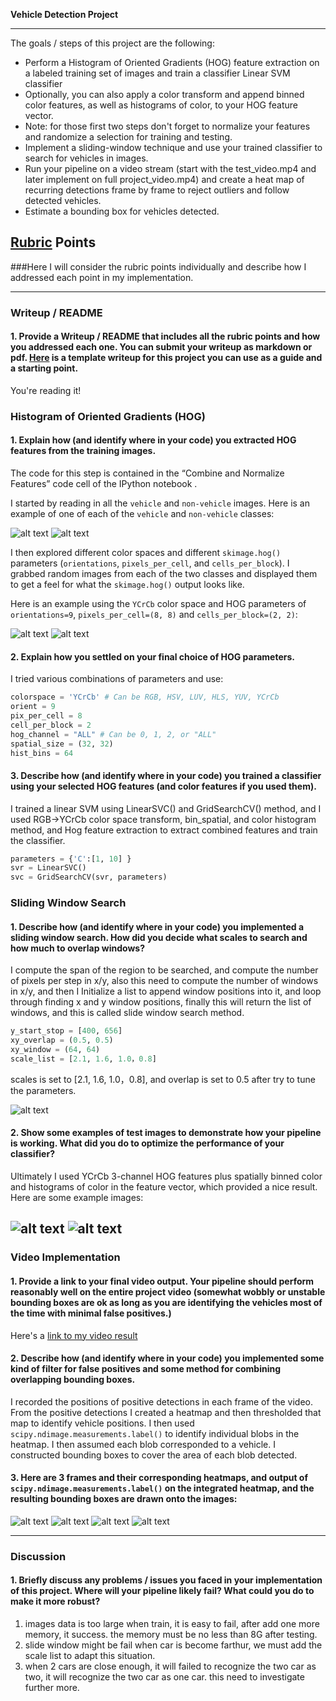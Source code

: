 
**Vehicle Detection Project**

---

The goals / steps of this project are the following:

* Perform a Histogram of Oriented Gradients (HOG) feature extraction on a labeled training set of images and train a classifier Linear SVM classifier
* Optionally, you can also apply a color transform and append binned color features, as well as histograms of color, to your HOG feature vector. 
* Note: for those first two steps don't forget to normalize your features and randomize a selection for training and testing.
* Implement a sliding-window technique and use your trained classifier to search for vehicles in images.
* Run your pipeline on a video stream (start with the test_video.mp4 and later implement on full project_video.mp4) and create a heat map of recurring detections frame by frame to reject outliers and follow detected vehicles.
* Estimate a bounding box for vehicles detected.

[//]: # (Image References)
[image1]: ./output_images/vehicle.png
[image2]: ./output_images/non-vehicle.png 
[image3]: ./output_images/car_hog.png
[image4]: ./output_images/notcar_hog.png
[image5]: ./output_images/slide_window.png
[image6]: ./output_images/slide_window3.png
[image7]: ./output_images/slide_window2.png

[image8]: ./output_images/bboxes_and_heat1.png
[image9]: ./output_images/bboxes_and_heat2.png
[image10]: ./output_images/bboxes_and_heat3.png
[image11]: ./output_images/bboxes_and_heat4.png
[video1]: ./project_video_output.mp4

## [Rubric](https://review.udacity.com/#!/rubrics/513/view) Points
###Here I will consider the rubric points individually and describe how I addressed each point in my implementation.  

---
### Writeup / README

#### 1. Provide a Writeup / README that includes all the rubric points and how you addressed each one.  You can submit your writeup as markdown or pdf.  [Here](https://github.com/udacity/CarND-Vehicle-Detection/blob/master/writeup_template.md) is a template writeup for this project you can use as a guide and a starting point.  

You're reading it!

### Histogram of Oriented Gradients (HOG)

#### 1. Explain how (and identify where in your code) you extracted HOG features from the training images.

The code for this step is contained in the “Combine and Normalize Features” code cell of the IPython notebook .  

I started by reading in all the `vehicle` and `non-vehicle` images.  Here is an example of one of each of the `vehicle` and `non-vehicle` classes:

![alt text][image1]
![alt text][image2]

I then explored different color spaces and different `skimage.hog()` parameters (`orientations`, `pixels_per_cell`, and `cells_per_block`).  I grabbed random images from each of the two classes and displayed them to get a feel for what the `skimage.hog()` output looks like.

Here is an example using the `YCrCb` color space and HOG parameters of `orientations=9`, `pixels_per_cell=(8, 8)` and `cells_per_block=(2, 2)`:


![alt text][image3]
![alt text][image4]

#### 2. Explain how you settled on your final choice of HOG parameters.

I tried various combinations of parameters and use:

```python
colorspace = 'YCrCb' # Can be RGB, HSV, LUV, HLS, YUV, YCrCb
orient = 9
pix_per_cell = 8
cell_per_block = 2
hog_channel = "ALL" # Can be 0, 1, 2, or "ALL"
spatial_size = (32, 32) 
hist_bins = 64 
```

#### 3. Describe how (and identify where in your code) you trained a classifier using your selected HOG features (and color features if you used them).

I trained a linear SVM using LinearSVC() and GridSearchCV() method, and I used RGB->YCrCb color space transform, bin_spatial, and color histogram method, and Hog feature extraction to extract combined features  and train the classifier.

```python
parameters = {'C':[1, 10] } 
svr = LinearSVC()
svc = GridSearchCV(svr, parameters)
```

### Sliding Window Search

#### 1. Describe how (and identify where in your code) you implemented a sliding window search.  How did you decide what scales to search and how much to overlap windows?

I compute the span of the region to be searched, and compute the number of pixels per step in x/y, also this need to compute the number of windows in x/y, and then I Initialize a list to append window positions into it, and loop through finding x and y window positions, finally this will return the list of windows, and this is called slide window search method.

```python
y_start_stop = [400, 656]
xy_overlap = (0.5, 0.5)
xy_window = (64, 64)
scale_list = [2.1, 1.6, 1.0，0.8]
```

scales is set to [2.1, 1.6, 1.0，0.8], and overlap is set to 0.5 after try to tune the parameters.

![alt text][image5]

#### 2. Show some examples of test images to demonstrate how your pipeline is working.  What did you do to optimize the performance of your classifier?

Ultimately I used YCrCb 3-channel HOG features plus spatially binned color and histograms of color in the feature vector, which provided a nice result.  Here are some example images:

![alt text][image6]
![alt text][image7]
---

### Video Implementation

#### 1. Provide a link to your final video output.  Your pipeline should perform reasonably well on the entire project video (somewhat wobbly or unstable bounding boxes are ok as long as you are identifying the vehicles most of the time with minimal false positives.)
Here's a [link to my video result](./project_video_output.mp4)


#### 2. Describe how (and identify where in your code) you implemented some kind of filter for false positives and some method for combining overlapping bounding boxes.

I recorded the positions of positive detections in each frame of the video.  From the positive detections I created a heatmap and then thresholded that map to identify vehicle positions.  I then used `scipy.ndimage.measurements.label()` to identify individual blobs in the heatmap.  I then assumed each blob corresponded to a vehicle.  I constructed bounding boxes to cover the area of each blob detected.  

#### 3. Here are 3 frames and their corresponding heatmaps, and output of `scipy.ndimage.measurements.label()` on the integrated heatmap, and the resulting bounding boxes are drawn onto the images:

![alt text][image8]
![alt text][image9]
![alt text][image10]
![alt text][image11]


---

### Discussion

#### 1. Briefly discuss any problems / issues you faced in your implementation of this project.  Where will your pipeline likely fail?  What could you do to make it more robust?

1. images data is too large when train, it is easy to fail, after add one more memory, it success. the memory must be no less than 8G after testing.
2. slide window might be fail when car is become farthur, we must add the scale list to adapt this situation.
3. when 2 cars are close enough, it will failed to recognize the two car as two, it will recognize the two car as one car. this need to investigate further more.


